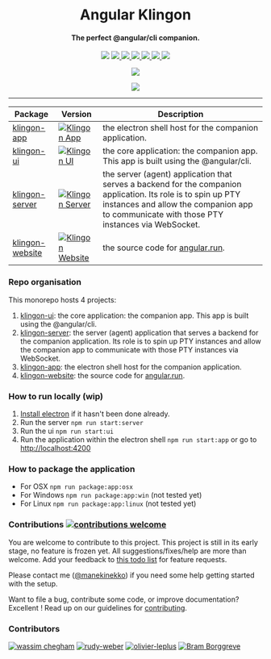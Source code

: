 <p align="center">
  <h1 align="center">Angular Klingon</h1>
  <h4 align="center">The perfect @angular/cli companion.</h4>
</p>

<p align="center" >

  <img src="https://img.shields.io/github/license/manekinekko/klingon.svg"/>
  
  <a href="https://app.buddy.works/manekinekko-1/klingon/pipelines/pipeline/150032">
    <img src="https://app.buddy.works/manekinekko-1/klingon/pipelines/pipeline/150032/badge.svg?token=cee6a291d42aeeb701176104f8623d429614bf77cb0c7d7b68bc5a342e49ffe9"/>
  </a>
    
  <a href="https://github.com/manekinekko/klingon/compare/master...develop">
    <img src="https://img.shields.io/github/commits-since/manekinekko/klingon/master.svg?label=commits%20to%20deploy"/>
  </a>
  
 <a href="https://github.com/manekinekko/klingon">
    <img src="https://img.shields.io/github/contributors/manekinekko/klingon.svg"/>
  </a>
  
 <a href="https://angular.run">
    <img src="https://img.shields.io/website-up-down-ff69b4-ff69b4/http/shields.io.svg?label=angular.run"/>
  </a>

  <a href="https://twitter.com/manekinekko">
    <img src="https://img.shields.io/badge/say-thanks-ff69b4.svg"/>
  </a>
  
  <a href="https://angular.io">
    <img src="https://img.shields.io/badge/Made%20with-Angular-E13137.svg"/>
  </a>
  
</p>
<p align="center">
  <img with="192" align="center" src="https://angular.run/img/icons/android-chrome-192x192.png"/>
</p>
<p align="center">
  <img align="center" src="https://user-images.githubusercontent.com/1699357/29433535-dc8fe89e-839f-11e7-89a4-4aee1ccdfc03.png"/>
</p>

<hr>

| Package | Version | Description |
|------------------------------------------------------------------------------------------------|-------------------------------------------------------------------------------------------------------------------------|-------------------------------------------------------------------------------------------------------------------------------------------------------------------------------------------------------------|
| [klingon-app](https://github.com/manekinekko/klingon/tree/master/packages/klingon-app) | [![Klingon App](https://img.shields.io/npm/v/@klingon/app.svg)](https://www.npmjs.com/package/@klingon/app) | the electron shell host for the companion application. |
| [klingon-ui](https://github.com/manekinekko/klingon/tree/master/packages/klingon-ui) | [![Klingon UI](https://img.shields.io/npm/v/@klingon/ui.svg)](https://www.npmjs.com/package/@klingon/ui) | the core application: the companion app. This app is built using the @angular/cli. |
| [klingon-server](https://github.com/manekinekko/klingon/tree/master/packages/klingon-server) | [![Klingon Server](https://img.shields.io/npm/v/@klingon/server.svg)](https://www.npmjs.com/package/@klingon/server) | the server (agent) application that serves a backend for the companion application. Its role is to spin up PTY instances and allow the companion app to communicate with those PTY instances via WebSocket. |
| [klingon-website](https://github.com/manekinekko/klingon/tree/master/packages/klingon-website) | [![Klingon Website](https://img.shields.io/npm/v/@klingon/website.svg)](https://www.npmjs.com/package/@klingon/website) | the source code for [angular.run](https://angular.run). |

### Repo organisation

This monorepo hosts 4 projects:

1. [klingon-ui](https://github.com/manekinekko/klingon/tree/master/packages/klingon-ui): the core application: the companion app. This app is built using the @angular/cli.
2. [klingon-server](https://github.com/manekinekko/klingon/tree/master/packages/klingon-server): the server (agent) application that serves a backend for the companion application. Its role is to spin up PTY instances and allow the companion app to communicate with those PTY instances via WebSocket.
3. [klingon-app](https://github.com/manekinekko/klingon/tree/master/packages/klingon-app): the electron shell host for the companion application.
4. [klingon-website](https://github.com/manekinekko/klingon/tree/master/packages/klingon-website): the source code for [angular.run](https://angular.run).

### How to run locally (wip)

1. [Install electron](https://github.com/electron/electron) if it hasn't been done already.
2. Run the server `npm run start:server`
3. Run the ui `npm run start:ui`
4. Run the application within the electron shell `npm run start:app` or go to [http://localhost:4200](http://localhost:4200)

### How to package the application

- For OSX `npm run package:app:osx`
- For Windows `npm run package:app:win` (not tested yet)
- For Linux `npm run package:app:linux` (not tested yet)


### Contributions [![contributions welcome](https://img.shields.io/badge/contributions-welcome-brightgreen.svg?style=flat)](https://github.com/manekinekko/klingon/issues)

You are welcome to contribute to this project. This project is still in its early stage, no feature is frozen yet. All suggestions/fixes/help are more than welcome. Add your feedback to [this todo list](https://github.com/manekinekko/klingon/issues/3) for feature requests.

Please contact me ([@manekinekko](https://twitter.com/manekinekko)) if you need some help getting started with the setup.

Want to file a bug, contribute some code, or improve documentation? Excellent !
Read up on our guidelines for [contributing](https://github.com/manekinekko/klingon/blob/master/CONTRIBUTING.md).

### Contributors

[<img alt="wassim chegham" src="https://avatars3.githubusercontent.com/u/1699357?s=60&v=4">](https://github.com/manekinekko)
[<img alt="rudy-weber" src="https://avatars0.githubusercontent.com/u/3034760?s=60&v=4">](https://github.com/rudyWeber)
[<img alt="olivier-leplus" src="https://avatars1.githubusercontent.com/u/2637742?s=60&v=4">](https://github.com/tagazok)
[<img alt="Bram Borggreve" src="https://avatars0.githubusercontent.com/u/36491?s=60&v=4">](https://github.com/beeman)
